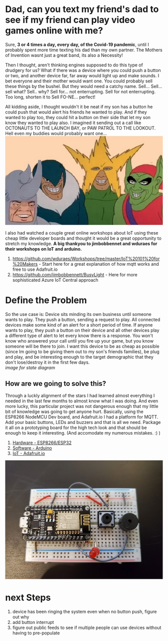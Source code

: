 # Dad, can you text my friend's dad to see if my friend can play video games online with me?

Sure, **3 or 4 times a day, every day, of the Covid-19 pandemic**, until I probably spent more time texting his dad than my own partner. The Mothers of Invention wasnt just a great band, its also a Necessity!

Then I thought, aren't thinking engines supposed to do this type of drudgery for us? What if there was a device where you could push a button or two, and another device far, far away would light up and make sounds. I bet everyone and their mother would want one. You could probably sell these things by the bushel. But they would need a catchy name. Sell... Sell... sell what? Sell.. why? Sell for... not enterrupting. Sell for not enterrupting. Too long, shorten it to Sell FO-NE... perfect!

All kidding aside, I thought wouldn't it be neat if my son has a button he could push that would alert his friends he wanted to play. And if they wanted to play too, they could hit a button on their side that let my son know they wanted to play also. I imagined it sending out a call like OCTONAUTS TO THE LAUNCH BAY, or PAW PATROL TO THE LOOKOUT. Hell even my buddies would probably want one...   
![meandtheboys](/images/meandtheboys.jpg) <br>

I also had watched a couple great online workshops about IoT using these cheap little developer boards and thought it would be a great opportunity to stretch my knowledge. **A big thankyou to jimbobbennet and wduraes for their workshops on IoT and arduino.**  
1. https://github.com/wduraes/Workshops/tree/master/IoT%20101%20for%20Makers - Start here for a great explanation of how mqtt works and free to use Adafruit.io
2. https://github.com/jimbobbennett/BusyLight - Here for more sophisticated Azure IoT Central approach

# Define the Problem
  So the use case is: Device sits minding its own business until someone wants to play. They push a button, sending a request to play. All connected devices make some kind of an alert for a short period of time. If anyone wants to play,  they push a button on their device and all other devices play a different type of alert to let every know there is a response. You won't know who answered your call until you fire up your game, but you know someone will be there to join. 
  I want this device to be as cheap as possible (since Im going to be giving them out to my son's friends families), be plug and play, and be interesting enough to the target demographic that they don't lose/destroy it in the first few days.
<br>*image for state diagram*

## How are we going to solve this?
Through a luckly alignment of the stars I had learned almost everything I needed in the last few months to almost know what I was doing. And even more lucky, this particular project was not dangerous enough that my little bit of knowledge was going to get anyone hurt. Basically, using the ESP8266 NodeMCU Dev board, and Adafruit.io I had a platform for MQTT. Add your basic buttons, LEDs and buzzers and that is all we need. Package it all on a prototyping board for the high tech look and that should be enough to keep it interesting. (And accomodate my numerous mistakes. :) )
1. [Hardware - ESP8266/ESP32](/steps/hardware.md)
2. [Software - Arduino](/steps/software.md)
3. [IoT - Adafruit.io](/steps/adafruitio.md)

![Shazam!](/images/final_pager.jpg)
# next Steps
1. device has been ringing the system even when no button push, figure out why
3. add button interrupt
2. figure out public feeds to see if multiple people can use devices without having to pre-populate 
